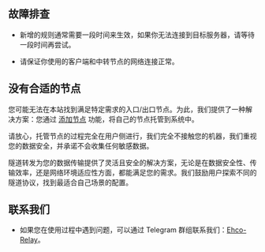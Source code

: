## 故障排查

-   新增的规则通常需要一段时间来生效，如果你无法连接到目标服务器，请等待一段时间再尝试。

-   请保证你使用的客户端和中转节点的网络连接正常。

## 没有合适的节点

您可能无法在本站找到满足特定需求的入口/出口节点。为此，我们提供了一种解决方案：您通过 [添加节点](node/manage.md) 功能，将自己的节点托管到系统中。

请放心，托管节点的过程完全在用户侧进行，我们完全不接触您的机器，我们重视您的数据安全，并承诺不会收集任何敏感数据。

隧道转发为您的数据传输提供了灵活且安全的解决方案，无论是在数据安全性、传输效率，还是网络环境适应性方面，都能满足您的需求。我们鼓励用户探索不同的隧道协议，找到最适合自己场景的配置。

## 联系我们

-   如果您在使用过程中遇到问题，可以通过 Telegram 群组联系我们：[Ehco-Relay](https://t.me/ehcorelay)。
